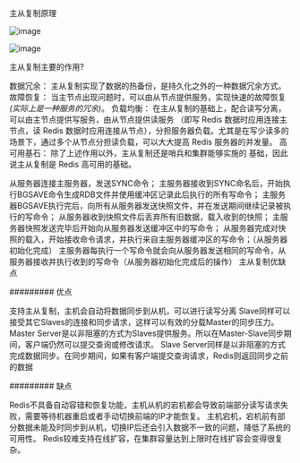 主从复制原理

![image](https://github.com/Lincoln-dac/kube-linux/blob/master/pic/v2-e189fefabf47452bb5855d6bb06e9e08_720w.jpg)


![image](https://github.com/Lincoln-dac/kube-linux/blob/master/pic/645.png)

主从复制主要的作用?


数据冗余： 主从复制实现了数据的热备份，是持久化之外的一种数据冗余方式。
故障恢复： 当主节点出现问题时，可以由从节点提供服务，实现快速的故障恢复 *(实际上是一种服务的冗余)*。
负载均衡： 在主从复制的基础上，配合读写分离，可以由主节点提供写服务，由从节点提供读服务 （即写 Redis 数据时应用连接主节点，读 Redis 数据时应用连接从节点），分担服务器负载。尤其是在写少读多的场景下，通过多个从节点分担读负载，可以大大提高 Redis 服务器的并发量。
高可用基石： 除了上述作用以外，主从复制还是哨兵和集群能够实施的 基础，因此说主从复制是 Redis 高可用的基础。

从服务器连接主服务器，发送SYNC命令；
主服务器接收到SYNC命名后，开始执行BGSAVE命令生成RDB文件并使用缓冲区记录此后执行的所有写命令；
主服务器BGSAVE执行完后，向所有从服务器发送快照文件，并在发送期间继续记录被执行的写命令；
从服务器收到快照文件后丢弃所有旧数据，载入收到的快照；
主服务器快照发送完毕后开始向从服务器发送缓冲区中的写命令；
从服务器完成对快照的载入，开始接收命令请求，并执行来自主服务器缓冲区的写命令；（从服务器初始化完成）
主服务器每执行一个写命令就会向从服务器发送相同的写命令，从服务器接收并执行收到的写命令（从服务器初始化完成后的操作）
主从复制优缺点

#########
优点

支持主从复制，主机会自动将数据同步到从机，可以进行读写分离
Slave同样可以接受其它Slaves的连接和同步请求，这样可以有效的分载Master的同步压力。
Master Server是以非阻塞的方式为Slaves提供服务。所以在Master-Slave同步期间，客户端仍然可以提交查询或修改请求。
Slave Server同样是以非阻塞的方式完成数据同步。在同步期间，如果有客户端提交查询请求，Redis则返回同步之前的数据

#########
缺点

Redis不具备自动容错和恢复功能，主机从机的宕机都会导致前端部分读写请求失败，需要等待机器重启或者手动切换前端的IP才能恢复。
主机宕机，宕机前有部分数据未能及时同步到从机，切换IP后还会引入数据不一致的问题，降低了系统的可用性。
Redis较难支持在线扩容，在集群容量达到上限时在线扩容会变得很复杂。
